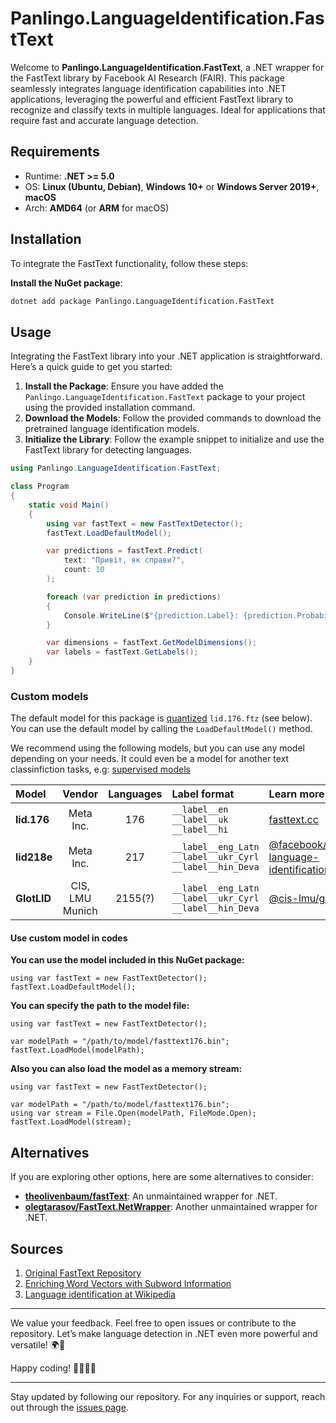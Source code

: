 ﻿# Panlingo.LanguageIdentification.FastText

Welcome to **Panlingo.LanguageIdentification.FastText**, a .NET wrapper for the FastText library by Facebook AI Research (FAIR). This package seamlessly integrates language identification capabilities into .NET applications, leveraging the powerful and efficient FastText library to recognize and classify texts in multiple languages. Ideal for applications that require fast and accurate language detection.

## Requirements

- Runtime: **.NET >= 5.0**
- OS: **Linux (Ubuntu, Debian)**, **Windows 10+** or **Windows Server 2019+**, **macOS**
- Arch: **AMD64** (or **ARM** for macOS)

## Installation

To integrate the FastText functionality, follow these steps:

**Install the NuGet package**:

```sh
dotnet add package Panlingo.LanguageIdentification.FastText
```

## Usage

Integrating the FastText library into your .NET application is straightforward. Here’s a quick guide to get you started:

1. **Install the Package**: Ensure you have added the `Panlingo.LanguageIdentification.FastText` package to your project using the provided installation command.
2. **Download the Models**: Follow the provided commands to download the pretrained language identification models.
3. **Initialize the Library**: Follow the example snippet to initialize and use the FastText library for detecting languages.

```csharp
using Panlingo.LanguageIdentification.FastText;

class Program
{
    static void Main()
    {
        using var fastText = new FastTextDetector();
        fastText.LoadDefaultModel();

        var predictions = fastText.Predict(
            text: "Привіт, як справи?", 
            count: 10
        );

        foreach (var prediction in predictions)
        {
            Console.WriteLine($"{prediction.Label}: {prediction.Probability}");
        }

        var dimensions = fastText.GetModelDimensions();
        var labels = fastText.GetLabels();
    }
}
```

### Custom models

The default model for this package is [quantized](https://fasttext.cc/docs/en/language-identification.html#:~:text=size%20of%20126MB%20%3B-,lid.176.ftz,-%2C%20which%20is%20the) `lid.176.ftz` (see below). 
You can use the default model by calling the `LoadDefaultModel()` method.

We recommend using the following models, but you can use any model depending on your needs. 
It could even be a model for another text classinfiction tasks, e.g: 
[supervised models](https://fasttext.cc/docs/en/supervised-tutorial.html)

| Model       | Vendor          | Languages | Label format | Learn more | Download |
| :---------- | :-------------: | :-------: | :--------- | :--------- | :------- |
| **lid.176** | Meta Inc.       | 176       | `__label__en` `__label__uk` `__label__hi` | [fasttext.cc](https://fasttext.cc/docs/en/language-identification.html) | [lid.176.bin](https://dl.fbaipublicfiles.com/fasttext/supervised-models/lid.176.bin) |
| **lid218e** | Meta Inc.       | 217       | `__label__eng_Latn` `__label__ukr_Cyrl` `__label__hin_Deva` | [@facebook/fasttext-language-identification](https://huggingface.co/facebook/fasttext-language-identification) | [model.bin](https://huggingface.co/facebook/fasttext-language-identification/resolve/main/model.bin?download=true) |
| **GlotLID** | CIS, LMU Munich | 2155(?)   | `__label__eng_Latn` `__label__ukr_Cyrl` `__label__hin_Deva` | [@cis-lmu/glotlid](https://huggingface.co/cis-lmu/glotlid) | [model_v3.bin](https://huggingface.co/cis-lmu/glotlid/resolve/main/model_v3.bin?download=true) |

#### Use custom model in codes

**You can use the model included in this NuGet package:**
```
using var fastText = new FastTextDetector();
fastText.LoadDefaultModel();
```

**You can specify the path to the model file:**
```
using var fastText = new FastTextDetector();

var modelPath = "/path/to/model/fasttext176.bin";
fastText.LoadModel(modelPath);
```

**Also you can also load the model as a memory stream:**
```
using var fastText = new FastTextDetector();

var modelPath = "/path/to/model/fasttext176.bin";
using var stream = File.Open(modelPath, FileMode.Open);
fastText.LoadModel(stream);
```

## Alternatives

If you are exploring other options, here are some alternatives to consider:

- **[theolivenbaum/fastText](https://github.com/theolivenbaum/fastText)**: An unmaintained wrapper for .NET.
- **[olegtarasov/FastText.NetWrapper](https://github.com/olegtarasov/FastText.NetWrapper)**: Another unmaintained wrapper for .NET.

## Sources

1. [Original FastText Repository](https://github.com/facebookresearch/fastText)
2. [Enriching Word Vectors with Subword Information](https://arxiv.org/abs/1607.04606v2)
3. [Language identification at Wikipedia](https://en.wikipedia.org/wiki/Language_identification)

---

We value your feedback. Feel free to open issues or contribute to the repository. Let’s make language detection in .NET even more powerful and versatile! 🌍📝

Happy coding! 👩‍💻👨‍💻

---

Stay updated by following our repository. For any inquiries or support, reach out through the [issues page](https://github.com/gluschenko/panlingo/issues).